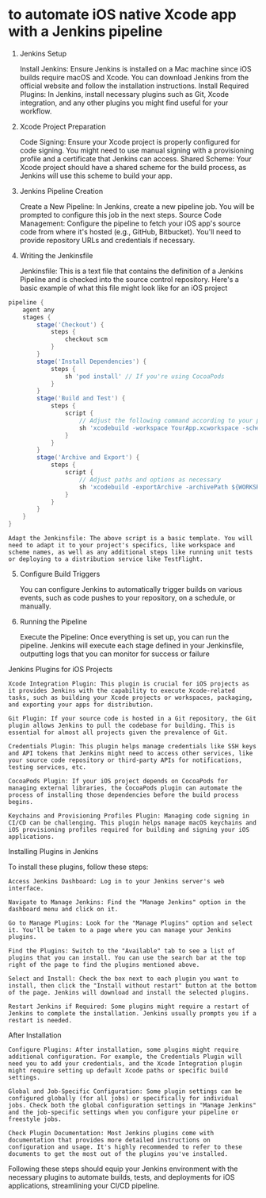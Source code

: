 # to automate iOS native Xcode app with a Jenkins pipeline

1. Jenkins Setup

    Install Jenkins: Ensure Jenkins is installed on a Mac machine since iOS builds require macOS and Xcode. You can download Jenkins from the official website and follow the installation instructions.
    Install Required Plugins: In Jenkins, install necessary plugins such as Git, Xcode integration, and any other plugins you might find useful for your workflow.

2. Xcode Project Preparation

    Code Signing: Ensure your Xcode project is properly configured for code signing. You might need to use manual signing with a provisioning profile and a certificate that Jenkins can access.
    Shared Scheme: Your Xcode project should have a shared scheme for the build process, as Jenkins will use this scheme to build your app.

3. Jenkins Pipeline Creation

    Create a New Pipeline: In Jenkins, create a new pipeline job. You will be prompted to configure this job in the next steps.
    Source Code Management: Configure the pipeline to fetch your iOS app's source code from where it's hosted (e.g., GitHub, Bitbucket). You'll need to provide repository URLs and credentials if necessary.

4. Writing the Jenkinsfile

    Jenkinsfile: This is a text file that contains the definition of a Jenkins Pipeline and is checked into the source control repository. Here's a basic example of what this file might look like for an iOS project

``` groovy
pipeline {
    agent any
    stages {
        stage('Checkout') {
            steps {
                checkout scm
            }
        }
        stage('Install Dependencies') {
            steps {
                sh 'pod install' // If you're using CocoaPods
            }
        }
        stage('Build and Test') {
            steps {
                script {
                    // Adjust the following command according to your project setup
                    sh 'xcodebuild -workspace YourApp.xcworkspace -scheme YourScheme -sdk iphoneos -configuration Release build test'
                }
            }
        }
        stage('Archive and Export') {
            steps {
                script {
                    // Adjust paths and options as necessary
                    sh 'xcodebuild -exportArchive -archivePath ${WORKSPACE}/build/YourApp.xcarchive -exportPath ${WORKSPACE}/build -exportOptionsPlist exportOptions.plist'
                }
            }
        }
    }
}

```

    Adapt the Jenkinsfile: The above script is a basic template. You will need to adapt it to your project's specifics, like workspace and scheme names, as well as any additional steps like running unit tests or deploying to a distribution service like TestFlight.

5. Configure Build Triggers

    You can configure Jenkins to automatically trigger builds on various events, such as code pushes to your repository, on a schedule, or manually.

6. Running the Pipeline

    Execute the Pipeline: Once everything is set up, you can run the pipeline. Jenkins will execute each stage defined in your Jenkinsfile, outputting logs that you can monitor for success or failure

Jenkins Plugins for iOS Projects

    Xcode Integration Plugin: This plugin is crucial for iOS projects as it provides Jenkins with the capability to execute Xcode-related tasks, such as building your Xcode projects or workspaces, packaging, and exporting your apps for distribution.

    Git Plugin: If your source code is hosted in a Git repository, the Git plugin allows Jenkins to pull the codebase for building. This is essential for almost all projects given the prevalence of Git.

    Credentials Plugin: This plugin helps manage credentials like SSH keys and API tokens that Jenkins might need to access other services, like your source code repository or third-party APIs for notifications, testing services, etc.

    CocoaPods Plugin: If your iOS project depends on CocoaPods for managing external libraries, the CocoaPods plugin can automate the process of installing those dependencies before the build process begins.

    Keychains and Provisioning Profiles Plugin: Managing code signing in CI/CD can be challenging. This plugin helps manage macOS keychains and iOS provisioning profiles required for building and signing your iOS applications.

Installing Plugins in Jenkins

To install these plugins, follow these steps:

    Access Jenkins Dashboard: Log in to your Jenkins server's web interface.

    Navigate to Manage Jenkins: Find the "Manage Jenkins" option in the dashboard menu and click on it.

    Go to Manage Plugins: Look for the "Manage Plugins" option and select it. You'll be taken to a page where you can manage your Jenkins plugins.

    Find the Plugins: Switch to the "Available" tab to see a list of plugins that you can install. You can use the search bar at the top right of the page to find the plugins mentioned above.

    Select and Install: Check the box next to each plugin you want to install, then click the "Install without restart" button at the bottom of the page. Jenkins will download and install the selected plugins.

    Restart Jenkins if Required: Some plugins might require a restart of Jenkins to complete the installation. Jenkins usually prompts you if a restart is needed.

After Installation

    Configure Plugins: After installation, some plugins might require additional configuration. For example, the Credentials Plugin will need you to add your credentials, and the Xcode Integration plugin might require setting up default Xcode paths or specific build settings.

    Global and Job-Specific Configuration: Some plugin settings can be configured globally (for all jobs) or specifically for individual jobs. Check both the global configuration settings in "Manage Jenkins" and the job-specific settings when you configure your pipeline or freestyle jobs.

    Check Plugin Documentation: Most Jenkins plugins come with documentation that provides more detailed instructions on configuration and usage. It's highly recommended to refer to these documents to get the most out of the plugins you've installed.

Following these steps should equip your Jenkins environment with the necessary plugins to automate builds, tests, and deployments for iOS applications, streamlining your CI/CD pipeline.
